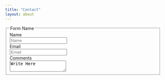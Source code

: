 ```yaml
---
title: "Contact"
layout: about
---
```


<form class="form-horizontal">
<fieldset>

<!-- Form Name -->
<legend>Form Name</legend>

<!-- Text input-->
<div class="form-group">
  <label class="col-md-4 control-label" for="textinput">Name</label>  
  <div class="col-md-4">
  <input id="textinput" name="textinput" type="text" placeholder="Name" class="form-control input-md" required="">
    
  </div>
</div>

<!-- Text input-->
<div class="form-group">
  <label class="col-md-4 control-label" for="textinput">Email</label>  
  <div class="col-md-4">
  <input id="textinput" name="textinput" type="text" placeholder="Email" class="form-control input-md" required="">
    
  </div>
</div>

<!-- Textarea -->
<div class="form-group">
  <label class="col-md-4 control-label" for="textarea">Comments</label>
  <div class="col-md-4">                     
    <textarea class="form-control" id="textarea" name="textarea">Write Here</textarea>
  </div>
</div>

</fieldset>
</form>


